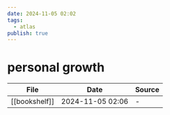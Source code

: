 ```yaml
---
date: 2024-11-05 02:02
tags:
  - atlas
publish: true
---
```

# personal growth

<!-- QueryToSerialize: TABLE date as "Date", sources as "Source" FROM "content/🥷🏽 jutsus" WHERE contains(tags, "personal-growth") -->
<!-- SerializedQuery: TABLE date as "Date", sources as "Source" FROM "content/🥷🏽 jutsus" WHERE contains(tags, "personal-growth") -->

| File                                            | Date             | Source |
| ----------------------------------------------- | ---------------- | ------ |
| [[bookshelf]] | 2024-11-05 02:06 | \-     |
<!-- SerializedQuery END -->
